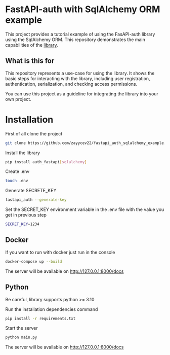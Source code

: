 # FastAPI-auth with SqlAlchemy ORM example

This project provides a tutorial example of using the FasAPI-auth library using the SqlAlchemy ORM.
This repository demonstrates the main capabilities of the [library](https://github.com/zayycev22/fastapi-auth).

## What is this for

This repository represents a use-case for using the library.
It shows the basic steps for interacting with the library, including user registration, authentication, serialization,
and checking access permissions.

You can use this project as a guideline for integrating the library into your own project.

# Installation

First of all clone the project

```bash
git clone https://github.com/zayycev22/fastapi_auth_sqlalchemy_example.git
```

Install the library

```bash
pip install auth_fastapi[sqlalchemy]
```

Create .env

```bash
touch .env
```

Generate SECRETE_KEY

```bash
fastapi_auth --generate-key
```

Set the SECRET_KEY environment variable in the .env file with the value you get in previous step

```bash
SECRET_KEY=1234
```

## Docker

If you want to run with docker just run in the console

```bash
docker-compose up --build
```

The server will be available on http://127.0.0.1:8000/docs

## Python

Be careful, library supports python >= 3.10

Run the installation dependencies command

```bash
pip install -r requirements.txt
```

Start the server

```bash
python main.py
```

The server will be available on http://127.0.0.1:8000/docs